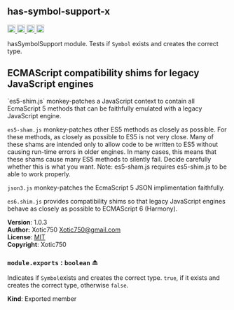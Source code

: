 <a name="module_has-symbol-support-x"></a>
## has-symbol-support-x
<a href="https://travis-ci.org/Xotic750/has-symbol-support-x"
title="Travis status">
<img
src="https://travis-ci.org/Xotic750/has-symbol-support-x.svg?branch=master"
alt="Travis status" height="18">
</a>
<a href="https://david-dm.org/Xotic750/has-symbol-support-x"
title="Dependency status">
<img src="https://david-dm.org/Xotic750/has-symbol-support-x.svg"
alt="Dependency status" height="18"/>
</a>
<a
href="https://david-dm.org/Xotic750/has-symbol-support-x#info=devDependencies"
title="devDependency status">
<img src="https://david-dm.org/Xotic750/has-symbol-support-x/dev-status.svg"
alt="devDependency status" height="18"/>
</a>
<a href="https://badge.fury.io/js/has-symbol-support-x" title="npm version">
<img src="https://badge.fury.io/js/has-symbol-support-x.svg"
alt="npm version" height="18">
</a>

hasSymbolSupport module. Tests if `Symbol` exists and creates the correct
type.

<h2>ECMAScript compatibility shims for legacy JavaScript engines</h2>
`es5-shim.js` monkey-patches a JavaScript context to contain all EcmaScript 5
methods that can be faithfully emulated with a legacy JavaScript engine.

`es5-sham.js` monkey-patches other ES5 methods as closely as possible.
For these methods, as closely as possible to ES5 is not very close.
Many of these shams are intended only to allow code to be written to ES5
without causing run-time errors in older engines. In many cases,
this means that these shams cause many ES5 methods to silently fail.
Decide carefully whether this is what you want. Note: es5-sham.js requires
es5-shim.js to be able to work properly.

`json3.js` monkey-patches the EcmaScript 5 JSON implimentation faithfully.

`es6.shim.js` provides compatibility shims so that legacy JavaScript engines
behave as closely as possible to ECMAScript 6 (Harmony).

**Version**: 1.0.3  
**Author:** Xotic750 <Xotic750@gmail.com>  
**License**: [MIT](&lt;https://opensource.org/licenses/MIT&gt;)  
**Copyright**: Xotic750  
<a name="exp_module_has-symbol-support-x--module.exports"></a>
### `module.exports` : <code>boolean</code> ⏏
Indicates if `Symbol`exists and creates the correct type.
`true`, if it exists and creates the correct type, otherwise `false`.

**Kind**: Exported member  
